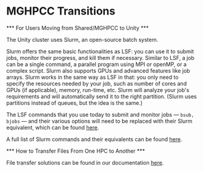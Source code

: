 # MGHPCC Transitions #

*** For Users Moving from Shared/MGHPCC to Unity ***

The Unity cluster uses Slurm, an open-source batch system.

Slurm offers the same basic functionalities as LSF: you can use it to submit jobs, monitor their progress, and kill them if necessary. Similar to LSF, a job can be a single command, a parallel program using MPI or openMP, or a complex script. Slurm also supports GPUs and advanced features like job arrays.  Slurm works in the same way as LSF in that: you only need to specify the resources needed by your job, such as number of cores and GPUs (if applicable), memory, run-time, etc. Slurm will analyze your job's requirements and will automatically send it to the right partition. (Slurm uses partitions instead of queues, but the idea is the same.)

The LSF commands that you use today to submit and monitor jobs — ``` bsub, bjobs ``` — and their various options will need to be replaced with their Slurm equivalent, which can be found [here](https://scicomp.ethz.ch/wiki/LSF_to_Slurm_quick_reference).

A full list of Slurm commands and their equivalents can be found [here](https://slurm.schedmd.com/rosetta.pdf).

*** How to Transfer Files From One HPC to Another ***

File transfer solutions can be found in our documentation [here](../managing-files/globus2.md).
